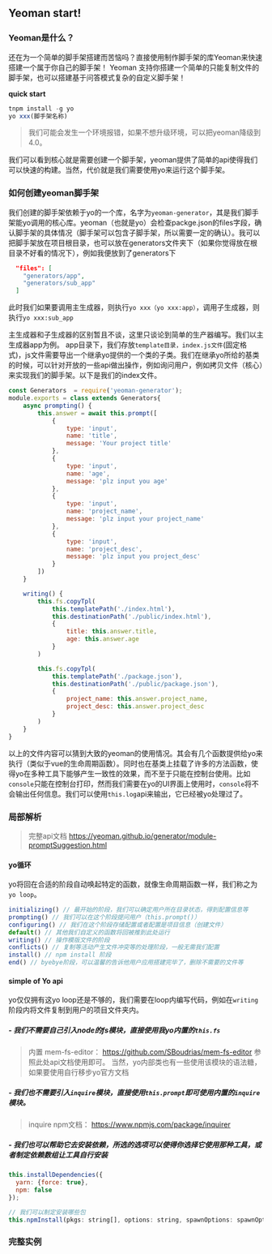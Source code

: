 ## Yeoman start!
### Yeoman是什么？
还在为一个简单的脚手架搭建而苦恼吗？直接使用制作脚手架的库Yeoman来快速搭建一个属于你自己的脚手架！
Yeoman 支持你搭建一个简单的只能复制文件的脚手架，也可以搭建基于问答模式复杂的自定义脚手架！

**quick start**
```js
tnpm install -g yo
yo xxx(脚手架名称)
```
>我们可能会发生一个环境报错，如果不想升级环境，可以把yeoman降级到4.0。

我们可以看到核心就是需要创建一个脚手架，yeoman提供了简单的api使得我们可以快速的构建。当然，代价就是我们需要使用yo来运行这个脚手架。

### 如何创建yeoman脚手架
我们创建的脚手架依赖于yo的一个库，名字为`yeoman-generator`，其是我们脚手架能yo调用的核心库。yeoman（也就是yo）会检查packge.json的files字段，确认脚手架的具体情况（脚手架可以包含子脚手架，所以需要一定的确认）。我可以把脚手架放在项目根目录，也可以放在generators文件夹下（如果你觉得放在根目录不好看的情况下），例如我便放到了generators下
```json
  "files": [
    "generators/app",
    "generators/sub_app"
  ]
```
此时我们如果要调用主生成器，则执行`yo xxx（yo xxx:app）`，调用子生成器，则执行`yo xxx:sub_app`

主生成器和子生成器的区别暂且不谈，这里只谈论到简单的生产器编写。我们以主生成器app为例。
app目录下，我们存放`template目录，index.js文件`(固定格式)，js文件需要导出一个继承yo提供的一个类的子类。我们在继承yo所给的基类的时候，可以针对开放的一些api做出操作，例如询问用户，例如拷贝文件（核心）来实现我们的脚手架。以下是我们的index文件。
```js
const Generators  = require('yeoman-generator');
module.exports = class extends Generators{
    async prompting() {
        this.answer = await this.prompt([
            {
                type: 'input',
                name: 'title',
                message: 'Your project title'    
            },
            {
                type: 'input',
                name: 'age',
                message: 'plz input you age'
            },
            {
                type: 'input',
                name: 'project_name',
                message: 'plz input your project_name'
            },
            {
                type: 'input',
                name: 'project_desc',
                message: 'plz input you project_desc'
            }
        ])
    }

    writing() {
        this.fs.copyTpl(
            this.templatePath('./index.html'),
            this.destinationPath('./public/index.html'),
            { 
                title: this.answer.title,
                age: this.answer.age
            }
        )

        this.fs.copyTpl(
            this.templatePath('./package.json'),
            this.destinationPath('./public/package.json'),
            { 
                project_name: this.answer.project_name,
                project_desc: this.answer.project_desc
            }
        )
    }
}
```

以上的文件内容可以猜到大致的yeoman的使用情况。其会有几个函数提供给yo来执行（类似于vue的生命周期函数）。同时也在基类上挂载了许多的方法函数，使得yo在多种工具下能够产生一致性的效果，而不至于只能在控制台使用。比如`console`只能在控制台打印，然而我们需要在yo的UI界面上使用时，`console`将不会输出任何信息。我们可以使用`this.log`api来输出，它已经被yo处理过了。

### 局部解析
> 完整api文档 https://yeoman.github.io/generator/module-promptSuggestion.html
#### yo循环
yo将回在合适的阶段自动唤起特定的函数，就像生命周期函数一样，我们称之为`yo loop`。
```js
initializing() // 最开始的阶段，我们可以确定用户所在目录状态，得到配置信息等
prompting() // 我们可以在这个阶段提问用户（this.prompt()）
configuring() // 我们在这个阶段存储配置或者配置是项目信息（创建文件）
default() // 其他我们自定义的函数将回被推到此处运行
writing() // 操作模版文件的阶段
conflicts() // 复制等活动产生文件冲突等的处理阶段，一般无需我们配置
install() // npm install 阶段
end() // byebye阶段，可以温馨的告诉他用户应用搭建完毕了，删除不需要的文件等
```

#### simple of Yo api 
yo仅仅拥有这yo loop还是不够的，我们需要在loop内编写代码，例如在`writing`阶段内将文件复制到用户的项目文件夹内。

##### - 我们不需要自己引入node的fs模块，直接使用我yo内置的`this.fs`
>内置 mem-fs-editor： https://github.com/SBoudrias/mem-fs-editor
参照此处api文档使用即可。
当然，yo内部类也有一些使用该模块的语法糖，如果要使用自行移步yo官方文档
##### - 我们也不需要引入`inquire`模块，直接使用`this.prompt`即可使用内置的`inquire`模块。
> inquire npm文档： https://www.npmjs.com/package/inquirer
##### - 我们也可以帮助它去安装依赖，所选的选项可以使得你选择它使用那种工具，或者制定依赖数组让工具自行安装
```js
this.installDependencies({
  yarn: {force: true},
  npm: false
});

// 我们可以制定安装哪些包
this.npmInstall(pkgs: string[], options: string, spawnOptions: spawnOptions);
```

### 完整实例




